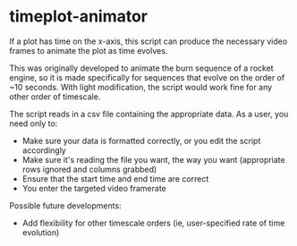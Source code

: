 # timeplot-animator
If a plot has time on the x-axis, this script can produce the necessary video frames to animate the plot as time evolves.

This was originally developed to animate the burn sequence of a rocket engine, so it is made specifically for sequences that evolve on the order of ~10 seconds.
With light modification, the script would work fine for any other order of timescale.

The script reads in a csv file containing the appropriate data. As a user, you need only to:

- Make sure your data is formatted correctly, or you edit the script accordingly
- Make sure it's reading the file you want, the way you want (appropriate rows ignored and columns grabbed)
- Ensure that the start time and end time are correct
- You enter the targeted video framerate


Possible future developments:

- Add flexibility for other timescale orders (ie, user-specified rate of time evolution)
